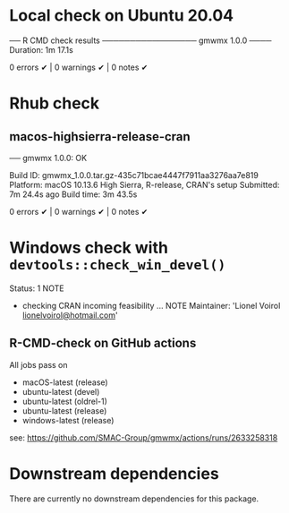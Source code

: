 # Local check on Ubuntu 20.04

── R CMD check results ───────────────── gmwmx 1.0.0 ────
Duration: 1m 17.1s

0 errors ✔ | 0 warnings ✔ | 0 notes ✔


# Rhub check

## macos-highsierra-release-cran

── gmwmx 1.0.0: OK

  Build ID:   gmwmx_1.0.0.tar.gz-435c71bcae4447f7911aa3276aa7e819
  Platform:   macOS 10.13.6 High Sierra, R-release, CRAN's setup
  Submitted:  7m 24.4s ago
  Build time: 3m 43.5s

0 errors ✔ | 0 warnings ✔ | 0 notes ✔

# Windows check with `devtools::check_win_devel()`

Status: 1 NOTE
* checking CRAN incoming feasibility ... NOTE
Maintainer: 'Lionel Voirol <lionelvoirol@hotmail.com>'

## R-CMD-check on GitHub actions 

All jobs pass on 

- macOS-latest (release)
- ubuntu-latest (devel)
- ubuntu-latest (oldrel-1)
- ubuntu-latest (release)
- windows-latest (release)

see: https://github.com/SMAC-Group/gmwmx/actions/runs/2633258318


# Downstream dependencies
There are currently no downstream dependencies for this package.

